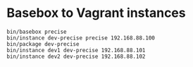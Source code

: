 Basebox to Vagrant instances
============================
    bin/basebox precise
    bin/instance dev-precise precise 192.168.88.100
    bin/package dev-precise
    bin/instance dev1 dev-precise 192.168.88.101
    bin/instance dev2 dev-precise 192.168.88.102
